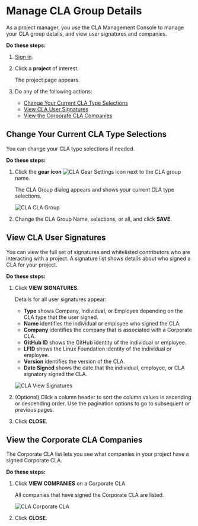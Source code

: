 # Manage CLA Group Details

As a project manager, you use the CLA Management Console to manage your CLA group details, and view user signatures and companies.

**Do these steps:**

1. [Sign in](sign-in-to-the-cla-management-console.md).
2. Click a **project** of interest.

   The project page appears.

3. Do any of the following actions:
   * [Change Your Current CLA Type Selections](manage-cla-group-details.md#change-your-current-cla-type-selections)
   * [View CLA User Signatures](manage-cla-group-details.md#view-cla-user-signatures)
   * [View the Corporate CLA Companies](manage-cla-group-details.md#view-the-corporate-cla-companies)

## Change Your Current CLA Type Selections

You can change your CLA type selections if needed.

**Do these steps:**

1. Click the **gear icon** ![CLA Gear Settings icon](../.gitbook/assets/cla-gear-settings-icon.png) next to the CLA group name.

   The CLA Group dialog appears and shows your current CLA type selections.

   ![CLA CLA Group](../.gitbook/assets/cla-cla-group-edit.png)

2. Change the CLA Group Name, selections, or all, and click **SAVE**.

## View CLA User Signatures

You can view the full set of signatures and whitelisted contributors who are interacting with a project. A signature list shows details about who signed a CLA for your project.

**Do these steps:**

1. Click **VIEW SIGNATURES**.

   Details for all user signatures appear:

   * **Type** shows Company, Individual, or Employee depending on the CLA type that the user signed.
   * **Name** identifies the individual or employee who signed the CLA.
   * **Company** identifies the company that is associated with a Corporate CLA.
   * **GitHub ID** shows the GitHub identity of the individual or employee.
   * **LFID** shows the Linux Foundation identity of the individual or employee.
   * **Version** identifies the version of the CLA.
   * **Date Signed** shows the date that the individual, employee, or CLA signatory signed the CLA.

   ![CLA View Signatures](../.gitbook/assets/cla-view-signatures.png)

2. \(Optional\) Click a column header to sort the column values in ascending or descending order. Use the pagination options to go to subsequent or previous pages.
3. Click **CLOSE**.

## View the Corporate CLA Companies

The Corporate CLA list lets you see what companies in your project have a signed Corporate CLA.

**Do these steps:**

1. Click **VIEW COMPANIES** on a Corporate CLA.

   All companies that have signed the Corporate CLA are listed.

   ![CLA Corporate CLA](../.gitbook/assets/cla-corporate-cla.png)

2. Click **CLOSE**.

